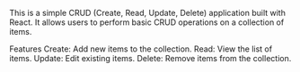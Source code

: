 This is a simple CRUD (Create, Read, Update, Delete) application built with React. It allows users to perform basic CRUD operations on a collection of items.

Features
Create: Add new items to the collection.
Read: View the list of items.
Update: Edit existing items.
Delete: Remove items from the collection.
